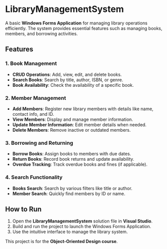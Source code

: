 <!DOCTYPE html>
<html lang="en">
<head>
    <meta charset="UTF-8">
    <meta name="viewport" content="width=device-width, initial-scale=1.0">
</head>
<body>
    <h1>LibraryManagementSystem</h1>
    <p>A basic <strong>Windows Forms Application</strong> for managing library operations efficiently. The system provides essential features such as managing books, members, and borrowing activities.</p>
    <h2>Features</h2>
    <h3>1. Book Management</h3>
    <ul>
        <li><strong>CRUD Operations</strong>: Add, view, edit, and delete books.</li>
        <li><strong>Search Books</strong>: Search by title, author, ISBN, or genre.</li>
        <li><strong>Book Availability</strong>: Check the availability of a specific book.</li>
    </ul>
    <h3>2. Member Management</h3>
    <ul>
        <li><strong>Add Members</strong>: Register new library members with details like name, contact info, and ID.</li>
        <li><strong>View Members</strong>: Display and manage member information.</li>
        <li><strong>Update Member Information</strong>: Edit member details when needed.</li>
        <li><strong>Delete Members</strong>: Remove inactive or outdated members.</li>
    </ul>
    <h3>3. Borrowing and Returning</h3>
    <ul>
        <li><strong>Borrow Books</strong>: Assign books to members with due dates.</li>
        <li><strong>Return Books</strong>: Record book returns and update availability.</li>
        <li><strong>Overdue Tracking</strong>: Track overdue books and fines (if applicable).</li>
    </ul>
    <h3>4. Search Functionality</h3>
    <ul>
        <li><strong>Books Search</strong>: Search by various filters like title or author.</li>
        <li><strong>Member Search</strong>: Quickly find members by ID or name.</li>
    </ul>
    <h2>How to Run</h2>
    <ol>
        <li>Open the <strong>LibraryManagementSystem</strong> solution file in <strong>Visual Studio</strong>.</li>
        <li>Build and run the project to launch the Windows Forms Application.</li>
        <li>Use the intuitive interface to manage the library system.</li>
    </ol>
    <p class="note">This project is for the <strong>Object-Oriented Design course</strong>.</p>
</body>
</html>
